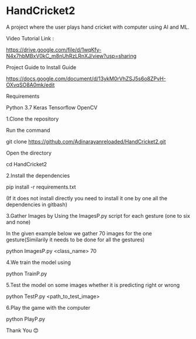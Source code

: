 # HandCricket2
A project where the user plays hand cricket with computer using AI and ML.

Video Tutorial Link :

https://drive.google.com/file/d/1wqKfy-N4x7hbMBxV0kC_m8nUhRzLRnXJ/view?usp=sharing

Project Guide to Install Guide

https://docs.google.com/document/d/13ykM0rVhZSJ5s6o8ZPvH-OXvqSO8A0mk/edit

Requirements

Python 3.7
Keras
Tensorflow
OpenCV

1.Clone the repository 

Run the command

git clone https://github.com/Adinarayanreloaded/HandCricket2.git

Open the directory 

cd HandCricket2

2.Install the dependencies

pip install -r requirements.txt

(If it does not install directly you need to install it one by one all the dependencies in gitbash)

3.Gather Images by Using the ImagesP.py script for each gesture (one to six and none)

In the given example below we gather 70 images for the one gesture(Similarily it needs to be done for all the gestures)

python ImagesP.py <class_name> 70


4.We train the model using 

python TrainP.py

5.Test the model on some images whether it is predicting right or wrong 

python TestP.py <path_to_test_image>

6.Play the game with the computer 

python PlayP.py

Thank You 😊
